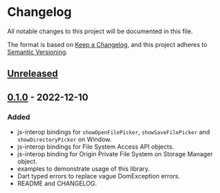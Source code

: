 # Changelog
All notable changes to this project will be documented in this file.

The format is based on [Keep a Changelog](https://keepachangelog.com/en/1.0.0/),
and this project adheres to [Semantic Versioning](https://semver.org/spec/v2.0.0.html).

## [Unreleased]

## [0.1.0] - 2022-12-10
### Added
- js-interop bindings for `showOpenFilePicker`, `showSaveFilePicker` and `showDirectoryPicker` on Window.
- js-interop bindings for File System Access API objects.
- js-interop binding for Origin Private File System on Storage Manager object.
- examples to demonstrate usage of this library.
- Dart typed errors to replace vague DomException errors.
- README and CHANGELOG.

[Unreleased]: https://github.com/poirierlouis/file_system_access_api/compare/v0.1.0...HEAD
[0.1.0]: https://github.com/poirierlouis/file_system_access_api/releases/tag/v0.1.0
 
